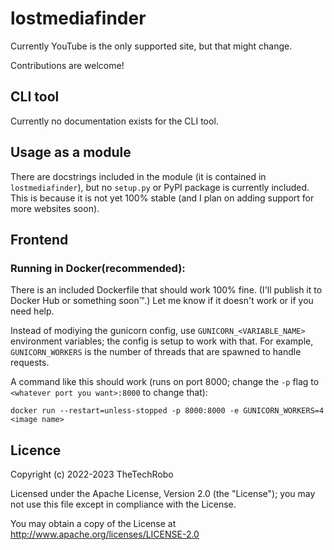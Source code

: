 # lostmediafinder

Currently YouTube is the only supported site, but that might change.

Contributions are welcome!

## CLI tool
Currently no documentation exists for the CLI tool.

## Usage as a module
There are docstrings included in the module (it is contained in `lostmediafinder`), but no `setup.py` or PyPI package is currently included. This is because it is not yet 100% stable (and I plan on adding support for more websites soon).

## Frontend
### Running in Docker(recommended):
There is an included Dockerfile that should work 100% fine. (I'll publish it to Docker Hub or something soon™️.) Let me know if it doesn't work or if you need help.

Instead of modiying the gunicorn config, use `GUNICORN_<VARIABLE_NAME>` environment variables; the config is setup to work with that. For example, `GUNICORN_WORKERS` is the number of threads that are spawned to handle requests.

A command like this should work (runs on port 8000; change the `-p` flag to `<whatever port you want>:8000` to change that):

```
docker run --restart=unless-stopped -p 8000:8000 -e GUNICORN_WORKERS=4 <image name>
```

## Licence

Copyright (c) 2022-2023 TheTechRobo

Licensed under the Apache License, Version 2.0 (the "License");
you may not use this file except in compliance with the License.

You may obtain a copy of the License at http://www.apache.org/licenses/LICENSE-2.0
